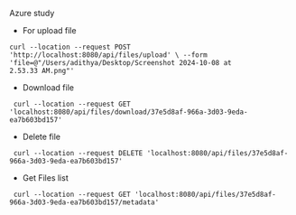 Azure study

- For upload file

`curl --location --request POST 'http://localhost:8080/api/files/upload' \
--form 'file=@"/Users/adithya/Desktop/Screenshot 2024-10-08 at 2.53.33 AM.png"'
`

- Download file

`  curl --location --request GET 'localhost:8080/api/files/download/37e5d8af-966a-3d03-9eda-ea7b603bd157'
`

- Delete file

`  curl --location --request DELETE 'localhost:8080/api/files/37e5d8af-966a-3d03-9eda-ea7b603bd157'
`
- Get Files list

`  curl --location --request GET 'localhost:8080/api/files/37e5d8af-966a-3d03-9eda-ea7b603bd157/metadata'
`
